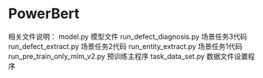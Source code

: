 # PowerBert
相关文件说明：
model.py 模型文件
run_defect_diagnosis.py 场景任务3代码
run_defect_extract.py 场景任务2代码
run_entity_extract.py 场景任务1代码
run_pre_train_only_mlm_v2.py 预训练主程序
task_data_set.py 数据文件设置程序
